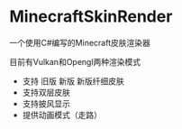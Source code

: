# MinecraftSkinRender

一个使用C#编写的Minecraft皮肤渲染器

目前有Vulkan和Opengl两种渲染模式

- 支持 旧版 新版 新版纤细皮肤
- 支持双层皮肤
- 支持披风显示
- 提供动画模式（走路）
